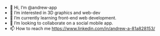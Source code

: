- 👋 Hi, I’m @andrew-app
- 👀 I’m interested in 3D graphics and web-dev
- 🌱 I’m currently learning front-end web development.
- 💞️ I’m looking to collaborate on a social mobile app.
- 📫 How to reach me https://www.linkedin.com/in/andrew-a-81a828153/

<!---
andrew-app/andrew-app is a ✨ special ✨ repository because its `README.md` (this file) appears on your GitHub profile.
You can click the Preview link to take a look at your changes.
--->
